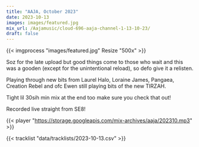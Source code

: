 ```yaml
---
title: "AAJA, October 2023"
date: 2023-10-13
images: images/featured.jpg
mix_url: /Aajamusic/cloud-696-aaja-channel-1-13-10-23/
draft: false
---
```


{{< imgprocess "images/featured.jpg" Resize "500x" >}}

Soz for the late upload but good things come to those who wait and this was a gooden (except for the unintentional reload), so defo give it a relisten.

Playing through new bits from  Laurel Halo, Loraine James, Pangaea, Creation Rebel and ofc Ewen still playing bits of the new TIRZAH. 

Tight lil 30sih min mix at the end too make sure you check that out!

Recorded live straight from SE8!

{{< player "https://storage.googleapis.com/mix-archives/aaja/202310.mp3" >}}

{{< tracklist "data/tracklists/2023-10-13.csv" >}}

